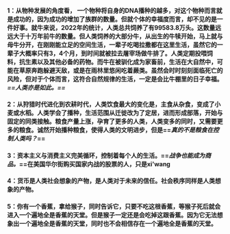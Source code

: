 #### 1：从物种发展的角度看， 一个物种将自身的DNA播种的越多，对这个物种而言就是成功的，因为成功的增加了族群的数量。但就个体的幸福度而言，却不见的是一件好事。就牛来说，2022年的统计，人类总共饲养了有99583.8万头。这数量远远大于十万年前牛的数量。但人类饲养的大部分牛，从出生的牛犊开始，马上就与母牛分开，在刚刚能立足的空间生活，一辈子吃喝拉撒都在这里生活，虽然它的一辈子大概率只有3，4个月，到时间就被拉去屠宰场做牛排了。人类定期投喂饲料，抗生素以及其他必备的药物。而牛在被驯化成为家畜前，生活在大自然中，可能在草原奔跑躲避天敌，或是在雨林里悠闲吃着蕨类。虽然会时时刻刻面临死亡的风险，但对于个体而言，这符合自然规律的生活，一定是会比牛棚里的日子幸福。*==人类亦是如此。==*
#### 2：从狩猎时代进化到农耕时代，人类饮食最大的变化是，主食从杂食，变成了小麦或水稻。人类学会了播种，生活范围从迁徙改为了定居，进而形成部落，开始与固定的同类接触。粮食产量上涨，孕育了更多的人类，人类变多的同时，又需要更多的粮食。诚然开始播种粮食，使得人类的文明进步，但是==*真的不是粮食在控制人类吗？*==
#### 3：资本主义与消费主义完美循环，控制着每个人的生活。==*战争也能成为商品。*==在美国华尔街购买国家内战的股票的人，只是xi'wang
#### 4：货币是人类社会想象的产物，是人类对于未来的信任。社会秩序同样是人类想象的产物。
#### 5：你有一个香蕉，拿给猴子，同时告诉它，只要不吃这根香蕉，等猴子死后就会进入一个遍地全是香蕉的天堂。但是猴子一定还是会吃掉这跟香蕉。因为它无法想象出一个遍地全是香蕉的天堂，同时也不会相信存在一个遍地全是香蕉的天堂。